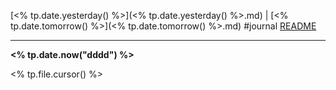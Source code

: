 [<% tp.date.yesterday() %>](<% tp.date.yesterday() %>.md) | [<% tp.date.tomorrow() %>](<% tp.date.tomorrow() %>.md)
#journal [README](../../README.md)

---
**<% tp.date.now("dddd") %>**

<% tp.file.cursor() %>